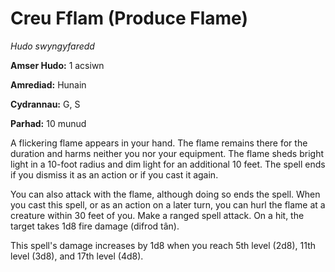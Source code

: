 # Creu Fflam (Produce Flame)

*Hudo swyngyfaredd*

**Amser Hudo:** 1 acsiwn

**Amrediad:** Hunain

**Cydrannau:** G, S

**Parhad:** 10  munud

A flickering flame appears in your hand. The flame remains there for the duration and harms neither you nor your equipment. The flame sheds bright light in a 10-foot radius and dim light for an additional 10 feet. The spell ends if you dismiss it as an action or if you cast it again.

You can also attack with the flame, although doing so ends the spell. When you cast this spell, or as an action on a later turn, you can hurl the flame at a creature within 30 feet of you. Make a ranged spell attack. On a hit, the target takes 1d8 fire damage (difrod tân).

This spell's damage increases by 1d8 when you reach 5th level (2d8), 11th level (3d8), and 17th level (4d8).